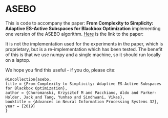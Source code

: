 # ASEBO

This is code to accompany the paper: **From Complexity to Simplicity: Adaptive ES-Active Subspaces for Blackbox Optimization** implementing one version of the ASEBO algorithm. [Here](https://arxiv.org/abs/1903.04268) is the link to the paper: 

It is not the implementation used for the experiments in the paper, which is proprietary, but is a re-implementation which has been tested. The benefit of this is that we use numpy and a single machine, so it should run locally on a laptop. 

We hope you find this useful - if you do, please cite:


```
@incollection{asebo,
title = {From Complexity to Simplicity: Adaptive ES-Active Subspaces for Blackbox Optimization},
author = {Choromanski, Krzysztof M and Pacchiano, Aldo and Parker-Holder, Jack and Tang, Yunhao and Sindhwani, Vikas},
booktitle = {Advances in Neural Information Processing Systems 32},
year = {2019}
}

```



